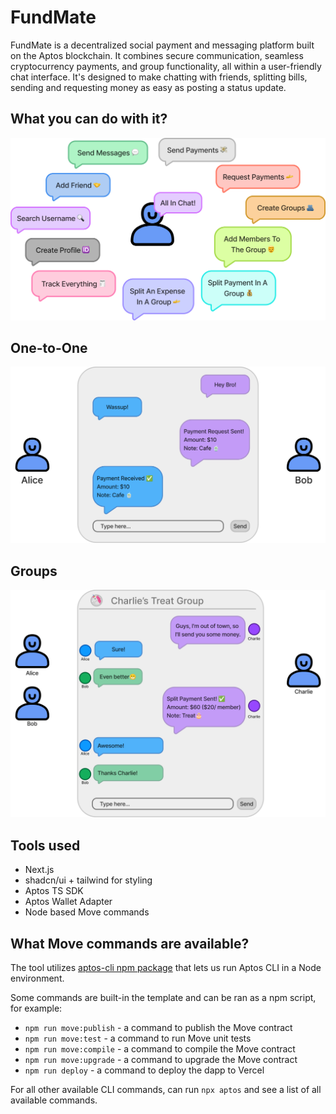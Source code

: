 # FundMate
FundMate is a decentralized social payment and messaging platform built on the Aptos blockchain. It combines secure communication, seamless cryptocurrency payments, and group functionality, all within a user-friendly chat interface. It's designed to make chatting with friends, splitting bills, sending and requesting money as easy as posting a status update.

## What you can do with it?
![Actions](./assets/actions.png)

## One-to-One
![One to One Chat payments and reqeusts](./assets/one.png)

## Groups
![Group Chat Payment Split and Request](./assets/group.png)

## Tools used

- Next.js
- shadcn/ui + tailwind for styling
- Aptos TS SDK
- Aptos Wallet Adapter
- Node based Move commands

## What Move commands are available?

The tool utilizes [aptos-cli npm package](https://github.com/aptos-labs/aptos-cli) that lets us run Aptos CLI in a Node environment.

Some commands are built-in the template and can be ran as a npm script, for example:

- `npm run move:publish` - a command to publish the Move contract
- `npm run move:test` - a command to run Move unit tests
- `npm run move:compile` - a command to compile the Move contract
- `npm run move:upgrade` - a command to upgrade the Move contract
- `npm run deploy` - a command to deploy the dapp to Vercel

For all other available CLI commands, can run `npx aptos` and see a list of all available commands.
